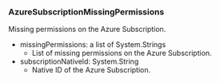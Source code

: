 ### AzureSubscriptionMissingPermissions
Missing permissions on the Azure Subscription.

- missingPermissions: a list of System.Strings
  - List of missing permissions on the Azure Subscription.
- subscriptionNativeId: System.String
  - Native ID of the Azure Subscription.
